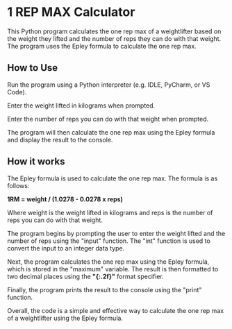 # 1 REP MAX Calculator 
This Python program calculates the one rep max of a weightlifter based on the weight they lifted and the number of reps they can do with that weight. The program uses the Epley formula to calculate the one rep max.

## How to Use
Run the program using a Python interpreter (e.g. IDLE, PyCharm, or VS Code).

Enter the weight lifted in kilograms when prompted.

Enter the number of reps you can do with that weight when prompted.

The program will then calculate the one rep max using the Epley formula and display the result to the console.

## How it works
The Epley formula is used to calculate the one rep max. The formula is as follows:

**1RM = weight / (1.0278 - 0.0278 x reps)**

Where weight is the weight lifted in kilograms and reps is the number of reps you can do with that weight.

The program begins by prompting the user to enter the weight lifted and the number of reps using the "input" function. The "int" function is used to convert the input to an integer data type.

Next, the program calculates the one rep max using the Epley formula, which is stored in the "maximum" variable. The result is then formatted to two decimal places using the **"{:.2f}"** format specifier.

Finally, the program prints the result to the console using the "print" function.

Overall, the code is a simple and effective way to calculate the one rep max of a weightlifter using the Epley formula.

